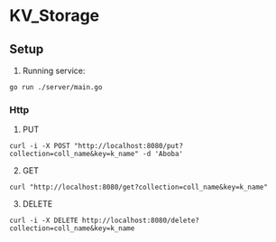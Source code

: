 # KV_Storage

## Setup

1. Running service:

```
go run ./server/main.go     
```

### Http

1. PUT

```
curl -i -X POST "http://localhost:8080/put?collection=coll_name&key=k_name" -d 'Aboba'
```

2. GET

```
curl "http://localhost:8080/get?collection=coll_name&key=k_name"
```

3. DELETE

```
curl -i -X DELETE http://localhost:8080/delete?collection=coll_name&key=k_name
```